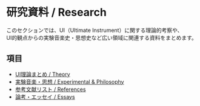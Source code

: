 # 研究資料 / Research

このセクションでは、UI（Ultimate Instrument）に関する理論的考察や、  
UI的観点からの実験音楽史・思想史など広い領域に関連する資料をまとめます。

## 項目
- [UI理論まとめ / Theory](theory.md)
- [実験音楽・思想 / Experimental & Philosophy](experimental.md)
- [参考文献リスト / References](references.md)
- [論考・エッセイ / Essays](essays.md)
